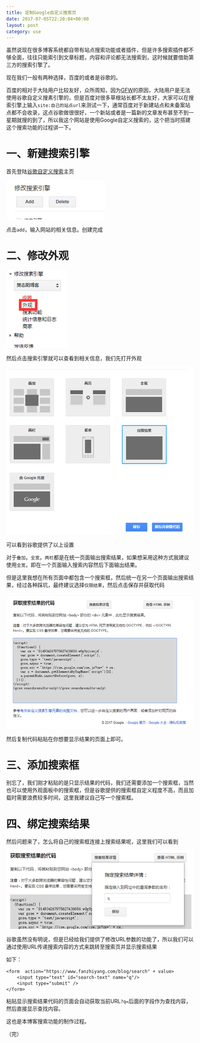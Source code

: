 ```yaml
---
title: 定制Google自定义搜索页
date: 2017-07-05T22:20:04+00:00
layout: post
category: use
---
```

虽然说现在很多博客系统都自带有站点搜索功能或者插件，但是许多搜索插件都不够全面，往往只能索引到文章标题，内容和评论都无法搜索到，这时候就要借助第三方的搜索引擎了。

现在我们一般有两种选择，百度的或者是谷歌的。

百度的相对于大陆用户比较友好，众所周知，因为[GFW](https://zh.wikipedia.org/wiki/%E9%98%B2%E7%81%AB%E9%95%BF%E5%9F%8E)的原因，大陆用户是无法使用谷歌自定义搜素引擎的，但是百度对很多草根站长都不太友好，大家可以在搜索引擎上输入`site:自己的站点url`来测试一下，通常百度对于新建站点和未备案站点都不会收录，这点谷歌做很很好，一个新站或者是一篇新的文章发布甚至不到一星期就搜的到了，所以我这个网站是使用Google自定义搜索的，这个把当时搭建这个搜索功能的过程讲一下。

# 一、新建搜索引擎

首先登陆[谷歌自定义搜索](https://cse.google.com/)主页

![](/pics/2017/07/TIMscreenshot20170704201358.png)

点击`add`，输入网站的相关信息。创建完成

# 二、修改外观

![](/pics/2017/07/TIMscreenshot20170704201846.png)

然后点击搜索引擎就可以查看到相关信息，我们先打开外观

![](/pics/2017/07/TIMscreenshot20170704202046.png)

可以看到谷歌提供了以上设置

对于`叠加`，`全宽`，`两栏`都是在统一页面输出搜索结果，如果想采用这种方式我建议使用`全宽`，即在一个页面输入搜索内容然后下面输出结果。

但是这里我想在所有页面中都包含一个搜索框，然后统一在另一个页面输出搜索结果，经过各种踩坑，最终建议选择`仅限结果`，然后点击保存并获取代码

![](/pics/2017/07/TIMscreenshot20170704203118.png)

然后复制代码粘贴在你想要显示结果的页面上即可。

# 三、添加搜索框

别忘了，我们刚才粘贴的是只显示结果的代码，我们还需要添加一个搜索框，当然也可以使用外观面板中的搜索框，但是谷歌提供的搜索框自定义程度不高，而且加载时需要浪费较多时间，这里我建议自己写一个搜索框。

# 四、绑定搜索结果

然后问题来了，怎么将自己的搜索框连接上搜索结果呢，这里我们可以看到

![](/pics/2017/07/TIMscreenshot20170704203327.png)

谷歌虽然没有明说，但是已经给我们提供了修改URL参数的功能了，所以我们可以通过使用URL传递搜索内容的方式来跳转至搜索页并显示搜索结果

如下：



```
<form  action="https://www.fanzhiyang.com/blog/search" + value>
	<input type="text" id="search-text" name="q"/>
	<input type="submit" />
</form>
```



粘贴显示搜索结果代码的页面会自动获取当前URL`?q=`后面的字段作为查找内容，然后直接显示查找内容。

这也是本博客搜索功能的制作过程。

（完）
